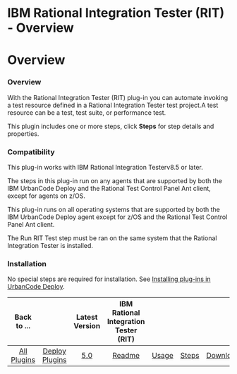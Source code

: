 
IBM Rational Integration Tester (RIT) - Overview
================================================

# Overview



### Overview




  


With the Rational Integration Tester (RIT) plug-in you can automate invoking a test resource defined in a Rational Integration Tester test project.A test resource can be a test, test suite, or performance test.


This plugin includes one or more steps, click **Steps** for step details and properties.


### Compatibility


This plug-in works with IBM Rational Integration Testerv8.5 or later.


The steps in this plug-in run on any agents that are supported by both the IBM UrbanCode Deploy and the Rational Test Control Panel Ant client, except for agents on z/OS.


This plug-in runs on all operating systems that are supported by both the IBM UrbanCode Deploy agent except for z/OS and the Rational Test Control Panel Ant client.


The Run RIT Test step must be ran on the same system that the Rational Integration Tester is installed.


### Installation


No special steps are required for installation. See [Installing plug-ins in UrbanCode Deploy](https://www.urbancode.com/resource/installing-plug-ins-in-urbancode-products/ "Installing plug-ins in UrbanCode Deploy").



|Back to ...||Latest Version|IBM Rational Integration Tester (RIT) ||||
| :---: | :---: | :---: | :---: | :---: | :---: | :---: |
|[All Plugins](../../index.md)|[Deploy Plugins](../README.md)|[5.0](https://raw.githubusercontent.com/UrbanCode/IBM-UCD-PLUGINS/main/files/RIT-UCD/RIT-UCD-5.0.zip)|[Readme](README.md)|[Usage](usage.md)|[Steps](steps.md)|[Downloads](downloads.md)|
